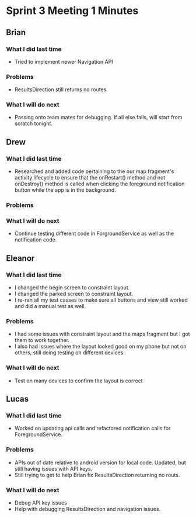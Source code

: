 # Sprint 3 Meeting 1 Minutes
## Brian
### What I did last time
* Tried to implement newer Navigation API
### Problems
* ResultsDirection still returns no routes.
### What I will do next
*  Passing onto team mates for debugging. If all else fails, will start from scratch tonight.
## Drew
### What I did last time
* Researched and added code pertaining to the our map fragment's activity lifecycle to ensure that the onRestart() method and not onDestroy() method is called when clicking the foreground notification button while the app is in the background.
### Problems
### What I will do next
* Continue testing different code in ForgroundService as well as the notification code.
## Eleanor
### What I did last time
* I changed the begin screen to constraint layout.
* I changed the parked screen to constraint layout.
* I re-ran all my test casses to make sure all buttons and view still worked and did a manual test as well.
### Problems
* I had some issues with constraint layout and the maps fragment but I got them to work together.
* I also had issues where the layout looked good on my phone but not on others, still doing testing on different devices.
### What I will do next
* Test on many devices to confirm the layout is correct
## Lucas
### What I did last time
* Worked on updating api calls and refactored notification calls for ForegroundService.
### Problems
* APIs out of date relative to android version for local code. Updated, but still having issues with API keys.
* Still trying to get to help Brian fix ResultsDirection returning no routs.
### What I will do next
* Debug API key issues
* Help with debugging ResultsDirection and navigation issues.

